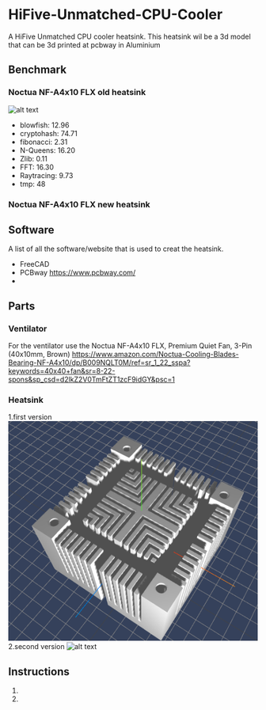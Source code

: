 # HiFive-Unmatched-CPU-Cooler
A HiFive Unmatched CPU cooler heatsink.
This heatsink wil be a 3d model that can be 3d printed at pcbway in Aluminium

## Benchmark

### Noctua NF-A4x10 FLX old heatsink
![alt text](/img/img2.jpg)

- blowfish: 12.96
- cryptohash: 74.71
- fibonacci: 2.31 
- N-Queens: 16.20
- Zlib: 0.11
- FFT: 16.30
- Raytracing: 9.73
- tmp: 48



### Noctua NF-A4x10 FLX new heatsink

## Software
A list of all the software/website that is used to creat the heatsink.
- FreeCAD
- PCBway https://www.pcbway.com/
- 

## Parts

### Ventilator
For the ventilator use the Noctua NF-A4x10 FLX, Premium Quiet Fan, 3-Pin (40x10mm, Brown)
https://www.amazon.com/Noctua-Cooling-Blades-Bearing-NF-A4x10/dp/B009NQLT0M/ref=sr_1_22_sspa?keywords=40x40+fan&sr=8-22-spons&sp_csd=d2lkZ2V0TmFtZT1zcF9idGY&psc=1

### Heatsink
1.first version
![alt text](/img/img1.png)
2.second version
![alt text](/img/img3.jpg)

## Instructions
1.
2.